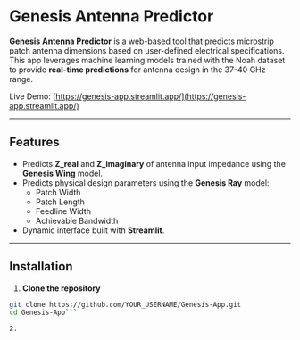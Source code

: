 # Genesis Antenna Predictor

**Genesis Antenna Predictor** is a web-based tool that predicts microstrip patch antenna dimensions based on user-defined electrical specifications. This app leverages machine learning models trained with the Noah dataset to provide **real-time predictions** for antenna design in the 37-40 GHz range.

Live Demo: [https://genesis-app.streamlit.app/](https://genesis-app.streamlit.app/)

---

## Features

- Predicts **Z_real** and **Z_imaginary** of antenna input impedance using the **Genesis Wing** model.  
- Predicts physical design parameters using the **Genesis Ray** model:
  - Patch Width  
  - Patch Length  
  - Feedline Width  
  - Achievable Bandwidth  
- Dynamic interface built with **Streamlit**.   

---

## Installation

1. **Clone the repository**
```bash
git clone https://github.com/YOUR_USERNAME/Genesis-App.git
cd Genesis-App```

2. 

